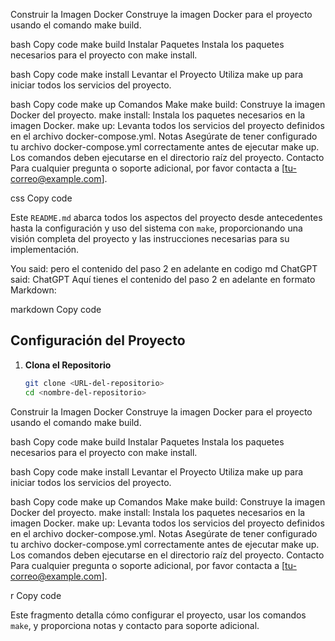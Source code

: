 Construir la Imagen Docker Construye la imagen Docker para el proyecto usando el comando make build.

bash
Copy code
make build
Instalar Paquetes Instala los paquetes necesarios para el proyecto con make install.

bash
Copy code
make install
Levantar el Proyecto Utiliza make up para iniciar todos los servicios del proyecto.

bash
Copy code
make up
Comandos Make
make build: Construye la imagen Docker del proyecto.
make install: Instala los paquetes necesarios en la imagen Docker.
make up: Levanta todos los servicios del proyecto definidos en el archivo docker-compose.yml.
Notas
Asegúrate de tener configurado tu archivo docker-compose.yml correctamente antes de ejecutar make up.
Los comandos deben ejecutarse en el directorio raíz del proyecto.
Contacto
Para cualquier pregunta o soporte adicional, por favor contacta a [tu-correo@example.com].

css
Copy code

Este `README.md` abarca todos los aspectos del proyecto desde antecedentes hasta la configuración y uso del sistema con `make`, proporcionando una visión completa del proyecto y las instrucciones necesarias para su implementación.




You said:
pero el contenido del paso 2 en adelante en codigo md
ChatGPT said:
ChatGPT
Aquí tienes el contenido del paso 2 en adelante en formato Markdown:

markdown
Copy code
## Configuración del Proyecto

1. **Clona el Repositorio**
   ```bash
   git clone <URL-del-repositorio>
   cd <nombre-del-repositorio>
Construir la Imagen Docker Construye la imagen Docker para el proyecto usando el comando make build.

bash
Copy code
make build
Instalar Paquetes Instala los paquetes necesarios para el proyecto con make install.

bash
Copy code
make install
Levantar el Proyecto Utiliza make up para iniciar todos los servicios del proyecto.

bash
Copy code
make up
Comandos Make
make build: Construye la imagen Docker del proyecto.
make install: Instala los paquetes necesarios en la imagen Docker.
make up: Levanta todos los servicios del proyecto definidos en el archivo docker-compose.yml.
Notas
Asegúrate de tener configurado tu archivo docker-compose.yml correctamente antes de ejecutar make up.
Los comandos deben ejecutarse en el directorio raíz del proyecto.
Contacto
Para cualquier pregunta o soporte adicional, por favor contacta a [tu-correo@example.com].

r
Copy code

Este fragmento detalla cómo configurar el proyecto, usar los comandos `make`, y proporciona notas y contacto para soporte adicional.
